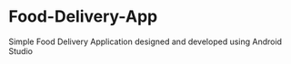 # Food-Delivery-App
Simple Food Delivery Application designed and developed using Android Studio





